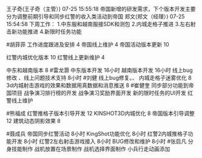 王子奇(王子奇（主管）) 07-25 15:55:18
帝国新增的研发需求，下个版本开发主要分为调整前期引导和同步红警的收入类活动到帝国
郑文(郑文（经理）) 07-25 15:54:58
下周工作：
1.中东服和越南服接SDK和测包
2.内城走格子推进
3.左右射击新功能推进
4.新限时任务功能

#胡菲菲 
工作进度跟进及安排   4
帝国线上维护   4
帝国活动版本更新 10

红警内城优化版本  10
红警线上更新维护 4

中东和越南版本   8
#雷龙灏 
中东版本开发  16小时
越南版本开发  16小时
线上bug修改 、线上问题技术支持  8小时
#刘健 
线上bug修复。、	内城走格子迷雾优化 8
3d内城射击游戏的效果和数据用真数据和消息推送	8
#崔健奎 
同步部分功能到帝国项目
战争演习排行榜的开发
战争演习奖励界面开发
新的限时任务的UI开发
红警线上维护

#熊福成 
红警推格子版本引导开发              12
KINSHOT3D内城优化                     8
帝国版本引导调整                          12
建筑动态阴影效果                         8

#聂成兵 
帝国同步红警活动            8小时
KingShot功能优化            8小时
红警2内城推格子功能开发      8小时
红警2左右射击游戏接入        8小时
BUG修改和维护               8小时
#张启凡 
分身技能制作
战机放置在场景制作
战机选择界面制作
小兵行走动画添加
